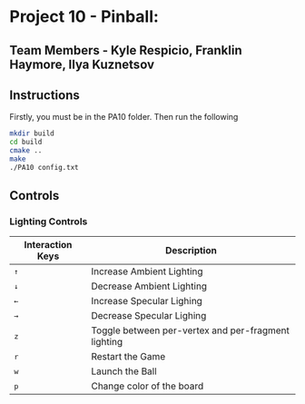 # Project 10 - Pinball:
## Team Members - Kyle Respicio, Franklin Haymore, Ilya Kuznetsov

## Instructions
Firstly, you must be in the PA10 folder. Then run the following

```bash
mkdir build
cd build
cmake ..
make
./PA10 config.txt
```

## Controls
### Lighting Controls
Interaction Keys | Description
------------ | -------------
<kbd>&uarr;</kbd> | Increase Ambient Lighting
<kbd>&darr;</kbd> | Decrease Ambient Lighting
<kbd>&larr;</kbd> | Increase Specular Lighing
<kbd>&rarr;</kbd> | Decrease Specular Lighing
<kbd>z</kbd> | Toggle between per-vertex and per-fragment lighting
<kbd>r</kbd> | Restart the Game
<kbd>w</kbd> | Launch the Ball
<kbd>p</kbd> | Change color of the board
